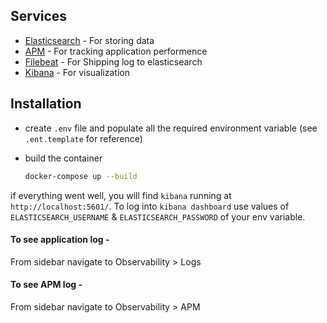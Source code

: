 ## Services

* [Elasticsearch](https://www.elastic.co/guide/en/elasticsearch/reference/current/elasticsearch-intro.html) - For storing data 
* [APM](https://www.elastic.co/guide/en/apm/guide/current/apm-overview.html) - For tracking application performence
* [Filebeat](https://www.elastic.co/guide/en/beats/filebeat/current/filebeat-overview.html) - For Shipping log to elasticsearch 
* [Kibana](https://www.elastic.co/guide/en/kibana/8.10/introduction.html) - For visualization

## Installation

* create `.env` file and populate all the required environment variable (see `.ent.template` for reference)

* build the container 

  ```bash
  docker-compose up --build
  ```

if everything went well, you will find `kibana` running at `http://localhost:5601/`. 
To log into `kibana dashboard` use values of `ELASTICSEARCH_USERNAME` & `ELASTICSEARCH_PASSWORD` of your env variable.


#### To see application log -

From sidebar navigate to Observability > Logs

#### To see APM log -

From sidebar navigate to Observability > APM









